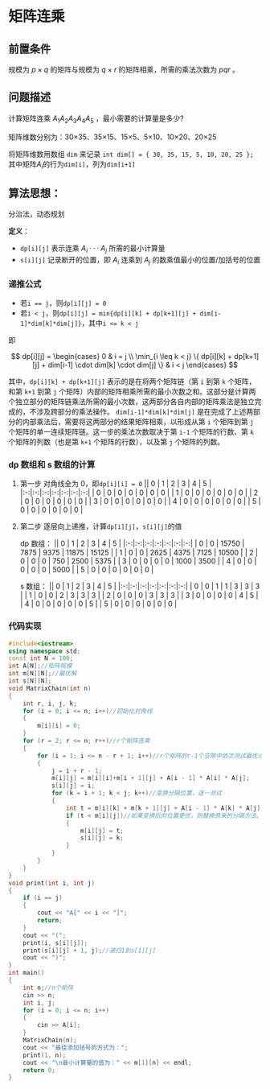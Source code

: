 # 矩阵连乘

## 前置条件

规模为 $p×q$ 的矩阵与规模为 $q×r$ 的矩阵相乘，所需的乘法次数为 $pqr$ 。

## 问题描述

计算矩阵连乘 $A_1A_2A_3A_4A_5$ ，最小需要的计算量是多少?

矩阵维数分别为：30×35、35×15、15×5、5×10、10×20、20×25

将矩阵维数用数组 `dim` 来记录
`int dim[] = { 30, 35, 15, 5, 10, 20, 25 };`
其中矩阵$A_i$的行为`dim[i]`，列为`dim[i+1]`

## 算法思想：

分治法，动态规划

**定义**：

- `dp[i][j]` 表示连乘 $A_i ··· A_j$ 所需的最小计算量
- `s[i][j]` 记录断开的位置，即 $A_i$ 连乘到 $A_j$ 的数乘值最小的位置/加括号的位置

### 递推公式

- 若`i == j`，则`dp[i][j] = 0`
- 若`i < j`，则`dp[i][j] = min{dp[i][k] + dp[k+1][j] + dim[i-1]*dim[k]*dim[j]}`，其中`i <= k < j`

即

$$
dp[i][j] = \begin{cases}
0 & i = j \\
\min_{i \leq k < j} \{ dp[i][k] + dp[k+1][j] + dim[i-1] \cdot dim[k] \cdot dim[j] \} & i < j
\end{cases}
$$

其中，`dp[i][k] + dp[k+1][j]` 表示的是在将两个矩阵链（第 `i` 到第 `k` 个矩阵，和第 `k+1` 到第 `j` 个矩阵）内部的矩阵相乘所需的最小次数之和。这部分是计算两个独立部分的矩阵链乘法所需的最小次数，这两部分各自内部的矩阵乘法是独立完成的，不涉及跨部分的乘法操作。
`dim[i-1]*dim[k]*dim[j]` 是在完成了上述两部分的内部乘法后，需要将这两部分的结果矩阵相乘，以形成从第 `i` 个矩阵到第 `j` 个矩阵的单一连续矩阵链。这一步的乘法次数取决于第 `i-1` 个矩阵的行数、第 `k` 个矩阵的列数（也是第 `k+1` 个矩阵的行数），以及第 `j` 个矩阵的列数。

### dp 数组和 s 数组的计算

1. 第一步
   对角线全为 0，即`dp[i][i] = 0`
   || 0 | 1 | 2 | 3 | 4 | 5 |
   |:-:|:-:|:-:|:-:|:-:|:-:|:-:|
   | 0 | 0 | 0 | 0 | 0 | 0 | 0 |
   | 1 | 0 | 0 | 0 | 0 | 0 | 0 |
   | 2 | 0 | 0 | 0 | 0 | 0 | 0 |
   | 3 | 0 | 0 | 0 | 0 | 0 | 0 |
   | 4 | 0 | 0 | 0 | 0 | 0 | 0 |
   | 5 | 0 | 0 | 0 | 0 | 0 | 0 |

2. 第二步
   逐层向上递推，计算`dp[i][j]`，`s[i][j]`的值

   dp 数组：
   || 0 | 1 | 2 | 3 | 4 | 5 |
   |:-:|:-:|:-:|:-:|:-:|:-:|:-:|
   | 0 | 0 | 15750 | 7875 | 9375 | 11875 | 15125 |
   | 1 | 0 | 0 | 2625 | 4375 | 7125 | 10500 |
   | 2 | 0 | 0 | 0 | 750 | 2500 | 5375 |
   | 3 | 0 | 0 | 0 | 0 | 1000 | 3500 |
   | 4 | 0 | 0 | 0 | 0 | 0 | 5000 |
   | 5 | 0 | 0 | 0 | 0 | 0 | 0 |

   s 数组：
   || 0 | 1 | 2 | 3 | 4 | 5 |
   |:-:|:-:|:-:|:-:|:-:|:-:|:-:|
   | 0 | 0 | 1 | 1 | 3 | 3 | 3 |
   | 1 | 0 | 0 | 2 | 3 | 3 | 3 |
   | 2 | 0 | 0 | 0 | 3 | 3 | 3 |
   | 3 | 0 | 0 | 0 | 0 | 4 | 5 |
   | 4 | 0 | 0 | 0 | 0 | 0 | 5 |
   | 5 | 0 | 0 | 0 | 0 | 0 | 0 |

### 代码实现

```cpp
#include<iostream>
using namespace std;
const int N = 100;
int A[N];//矩阵规模
int m[N][N];//最优解
int s[N][N];
void MatrixChain(int n)
{
	int r, i, j, k;
	for (i = 0; i <= n; i++)//初始化对角线
	{
		m[i][i] = 0;
	}
	for (r = 2; r <= n; r++)//r个矩阵连乘
	{
		for (i = 1; i <= n - r + 1; i++)//r个矩阵的r-1个空隙中依次测试最优点
		{
			j = i + r - 1;
			m[i][j] = m[i][i]+m[i + 1][j] + A[i - 1] * A[i] * A[j];
			s[i][j] = i;
			for (k = i + 1; k < j; k++)//变换分隔位置，逐一测试
			{
				int t = m[i][k] + m[k + 1][j] + A[i - 1] * A[k] * A[j];
				if (t < m[i][j])//如果变换后的位置更优，则替换原来的分隔方法。
				{
					m[i][j] = t;
					s[i][j] = k;
				}
			}
		}
	}
}
void print(int i, int j)
{
	if (i == j)
	{
		cout << "A[" << i << "]";
		return;
	}
	cout << "(";
	print(i, s[i][j]);
	print(s[i][j] + 1, j);//递归1到s[1][j]
	cout << ")";
}
int main()
{
	int n;//n个矩阵
	cin >> n;
	int i, j;
	for (i = 0; i <= n; i++)
	{
		cin >> A[i];
	}
	MatrixChain(n);
	cout << "最佳添加括号的方式为：";
	print(1, n);
	cout << "\n最小计算量的值为：" << m[1][n] << endl;
	return 0;
}
```
